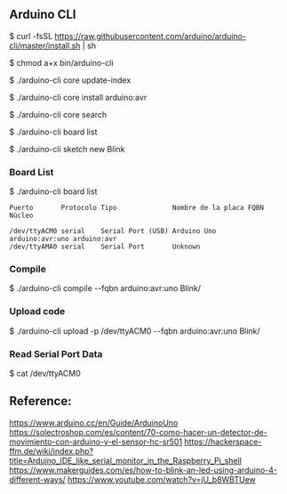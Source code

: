 ## Arduino CLI

$ curl -fsSL https://raw.githubusercontent.com/arduino/arduino-cli/master/install.sh | sh

$ chmod a+x bin/arduino-cli

$ ./arduino-cli core update-index

$ ./arduino-cli core install arduino:avr

$ ./arduino-cli core search

$ ./arduino-cli board list

$ ./arduino-cli sketch new Blink



### Board List
$ ./arduino-cli board list
```
Puerto       Protocolo Tipo              Nombre de la placa FQBN            Núcleo

/dev/ttyACM0 serial    Serial Port (USB) Arduino Uno        arduino:avr:uno arduino:avr
/dev/ttyAMA0 serial    Serial Port       Unknown
```


### Compile
$ ./arduino-cli compile --fqbn arduino:avr:uno Blink/



### Upload code
$ ./arduino-cli upload -p /dev/ttyACM0 --fqbn arduino:avr:uno Blink/



### Read Serial Port Data
$ cat /dev/ttyACM0




## Reference:
https://www.arduino.cc/en/Guide/ArduinoUno
https://solectroshop.com/es/content/70-como-hacer-un-detector-de-movimiento-con-arduino-y-el-sensor-hc-sr501
https://hackerspace-ffm.de/wiki/index.php?title=Arduino_IDE_like_serial_monitor_in_the_Raspberry_Pi_shell
https://www.makerguides.com/es/how-to-blink-an-led-using-arduino-4-different-ways/
https://www.youtube.com/watch?v=jU_b8WBTUew
